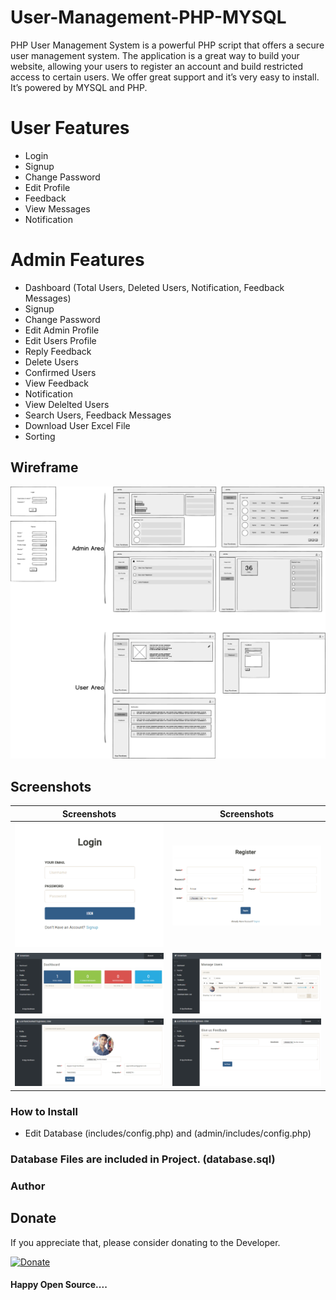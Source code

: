 # User-Management-PHP-MYSQL

PHP User Management System is a powerful PHP script that offers a secure user management system. The application is a great way to build your website, allowing your users to register an account and build restricted access to certain users. We offer great support and it’s very easy to install. It’s powered by MYSQL and PHP.

# User Features

* Login
* Signup
* Change Password
* Edit Profile
* Feedback
* View Messages
* Notification

# Admin Features

* Dashboard (Total Users, Deleted Users, Notification, Feedback Messages)
* Signup
* Change Password
* Edit Admin Profile
* Edit Users Profile
* Reply Feedback
* Delete Users
* Confirmed Users
* View Feedback
* Notification
* View Delelted Users
* Search Users, Feedback Messages
* Download User Excel File
* Sorting

## Wireframe

 <img src="/Sc/wireframe.png">

## Screenshots

| Screenshots  | Screenshots |
| ------------- | ------------- |
| <img src="/Sc/1.PNG"> | <img src="/Sc/2.PNG"> |
| <img src="/Sc/3.PNG"> | <img src="/Sc/4.PNG"> |
| <img src="/Sc/5.PNG"> | <img src="/Sc/6.PNG"> |

### How to Install

* Edit Database (includes/config.php) and (admin/includes/config.php)




### Database Files are included in Project. (database.sql)

### Author


 ## Donate
If you appreciate that, please consider donating to the Developer.

[![Donate](https://cdn.pbrd.co/images/HyQFKkP.png)](https://www.paypal.me/ajayrandhawa)

#### Happy Open Source....
